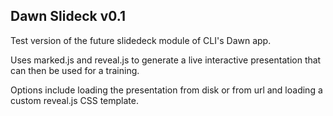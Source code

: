 ## Dawn Slideck v0.1

Test version of the future slidedeck module of CLI's Dawn app.

Uses marked.js and reveal.js to generate a live interactive presentation that can then be used for a training.

Options include loading the presentation from disk or from url and loading a custom reveal.js CSS template. 